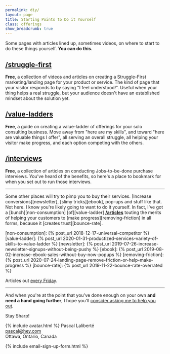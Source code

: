 ```yaml
---
permalink: diy/
layout: page
title: Starting Points to Do it Yourself
class: offerings
show_breadcrumb: true
---
```


Some pages with articles lined up, sometimes videos, on where to start to do these things yourself. **You can do this.**

## [/struggle-first](/struggle-first)

**Free**, a collection of videos and articles on creating a Struggle-First marketing/landing page for your product or service. The kind of page that your visitor responds to by saying "I feel understood!". Useful when your thing helps a real struggle, but your audience doesn't have an established mindset about the solution yet.

## [/value-ladders](/value-ladders)

**Free**, a guide on creating a value-ladder of offerings for your solo consulting business. Move away from "here are my skills", and toward "here are valuable things I offer", all serving an overall struggle, all helping your visitor make progress, and each option competing with the others.

## [/interviews](/interviews)

**Free**, a collection of articles on conducting Jobs-to-be-done purchase interviews. You've heard of the benefits, so here's a place to bookmark for when you set out to run those interviews.

---

Some other places will try to pimp you to buy their services. [Increase conversions][newsletter], [slimy tricks][ebook], pop-ups and stuff like that. Not here. I know you're likely going to want to do it yourself. In fact, I've got a [bunch][non-consumption] [of][value-ladder] **[/articles](/articles)** touting the merits of helping your customers to [make progress][removing-friction] in all forms, because it [creates trust][bounce-rate].

[non-consumption]: {% post_url 2018-12-17-universal-competitor %}
[value-ladder]: {% post_url 2020-01-31-productized-services-variety-of-skills-to-value-ladder %}
[newsletter]: {% post_url 2019-07-26-increase-newsletter-signups-without-being-pushy %}
[ebook]: {% post_url 2019-08-02-increase-ebook-sales-without-buy-now-popups %}
[removing-friction]: {% post_url 2020-07-24-landing-page-remove-friction-or-help-make-progress %}
[bounce-rate]: {% post_url 2019-11-22-bounce-rate-overrated %}

Articles out [every Friday](/articles).

---

And when you're at the point that you've done enough on your own **and need a hand going further**, I hope you'll [consider asking me to help you out](/offerings).

Stay Sharp!

{% include avatar.html %} Pascal Laliberté  
[pascal@hey.com](mailto:pascal@hey.com)  
Ottawa, Ontario, Canada

[twitter]: https://twitter.com/pascallaliberte

{% include email-sign-up-form.html %}
